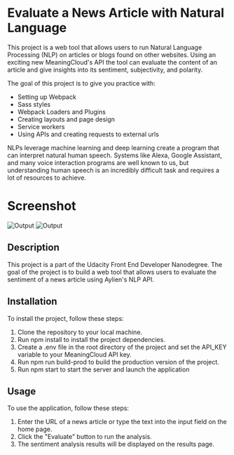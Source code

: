 # Evaluate a News Article with Natural Language

This project is a web tool that allows users to run Natural Language Processing (NLP) on articles or blogs found on other websites. Using an exciting new MeaningCloud's API the tool can evaluate the content of an article and give insights into its sentiment, subjectivity, and polarity.

The goal of this project is to give you practice with:

- Setting up Webpack
- Sass styles
- Webpack Loaders and Plugins
- Creating layouts and page design
- Service workers
- Using APIs and creating requests to external urls

NLPs leverage machine learning and deep learning create a program that can interpret natural human speech. Systems like Alexa, Google Assistant, and many voice interaction programs are well known to us, but understanding human speech is an incredibly difficult task and requires a lot of resources to achieve.

# Screenshot

![Output](https://github.com/dithiane/nlp_app/blob/src/client/media/shot1.png)
![Output](https://github.com/dithiane/nlp_app/blob/src/client/media/shot2.png)

## Description

This project is a part of the Udacity Front End Developer Nanodegree. The goal of the project is to build a web tool that allows users to evaluate the sentiment of a news article using Aylien's NLP API.

## Installation

To install the project, follow these steps:

1. Clone the repository to your local machine.
2. Run npm install to install the project dependencies.
3. Create a .env file in the root directory of the project and set the API_KEY variable to your MeaningCloud API key.
4. Run npm run build-prod to build the production version of the project.
5. Run npm start to start the server and launch the application

## Usage

To use the application, follow these steps:

1. Enter the URL of a news article or type the text into the input field on the home page.
2. Click the "Evaluate" button to run the analysis.
3. The sentiment analysis results will be displayed on the results page.
